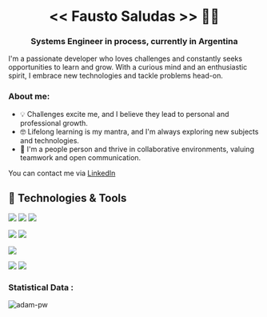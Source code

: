 <h1 align="center"><< Fausto Saludas >>  👨‍💻</h1>

<h3 align="center"> Systems Engineer in process, currently in Argentina</h3>

I'm a passionate developer who loves challenges and constantly seeks opportunities
to learn and grow. With a curious mind and an enthusiastic spirit, I embrace new technologies and tackle problems head-on.

### About me:
- 💡 Challenges excite me, and I believe they lead to personal and professional growth.
- 🤓 Lifelong learning is my mantra, and I'm always exploring new subjects and technologies.
- 🤝 I'm a people person and thrive in collaborative environments, valuing teamwork and open communication.

You can contact me via [LinkedIn](https://www.linkedin.com/in/faustosaludas/)

## 🔧 Technologies & Tools

![](https://img.shields.io/badge/Lang-Python-informational?style=flat&logo=python&logoColor=white&color=2bbc8a)
![](https://img.shields.io/badge/☕︎Lang-Java-informational?style=flat&logo=java&logoColor=white&color=2bbc8a)
![](https://img.shields.io/badge/Lang-Csharp-informational?style=flat&logo=csharp&logoColor=white&color=2bbc8a)


![](https://img.shields.io/badge/Framework-.Net%20Core-informational?style=flat&logo=.net&logoColor=white&color=2bbc8a)
![](https://img.shields.io/badge/Framework-Spring-informational?style=flat&logo=spring&logoColor=white&color=2bbc8a)

![](https://img.shields.io/badge/database-MySQL-informational?style=flat&logo=mysql&logoColor=white&color=2bbc8a)

![](https://img.shields.io/badge/Editor-IntelliJ-informational?style=flat&logo=intellijidea&logoColor=white&color=2bbc8a)
![](https://img.shields.io/badge/Editor-VS%20Code-informational?style=flat&logo=visualstudiocode&logoColor=white&color=2bbc8a)

<h3>Statistical Data :</h3>
<p><img align="center"
    src="https://github-readme-stats.vercel.app/api/top-langs?username=Faus14&show_icons=true&locale=en&bg_color=0d1117&text_color=ffffff&layout=compact"
    alt="adam-pw" 
    bg_color=#808080/></p>

<br>






